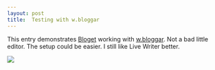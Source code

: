 ```yaml
---
layout: post
title:  Testing with w.bloggar
---
```

This entry demonstrates [Bloget](/bloget) working with [w.bloggar](http://bloggar.com/index.php?itemid=265). Not a bad little editor. The setup could be easier. I still like Live Writer better.  
  
[![](http://wbloggar.com/images/wbloggar-button1.gif)](http://wbloggar.com)
